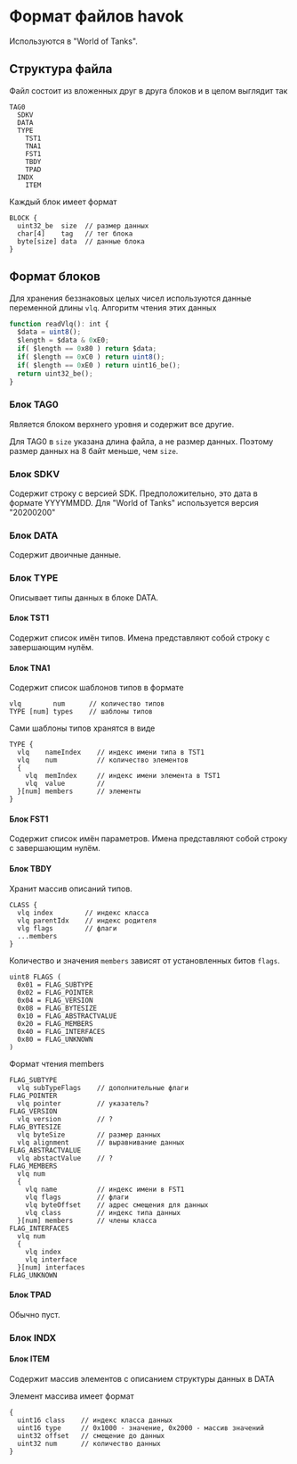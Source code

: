 # Формат файлов havok

Используются в "World of Tanks".

## Структура файла

Файл состоит из вложенных друг в друга блоков и в целом выглядит так

```
TAG0 
  SDKV
  DATA
  TYPE 
    TST1
    TNA1
    FST1
    TBDY
    TPAD
  INDX 
    ITEM
```

Каждый блок имеет формат

```
BLOCK {
  uint32_be  size  // размер данных
  char[4]    tag   // тег блока
  byte[size] data  // данные блока
}
```

## Формат блоков

Для хранения беззнаковых целых чисел используются данные переменной длины `vlq`. Алгоритм чтения этих данных

```octave
function readVlq(): int {
  $data = uint8();
  $length = $data & 0xE0;
  if( $length == 0x80 ) return $data;
  if( $length == 0xC0 ) return uint8();
  if( $length == 0xE0 ) return uint16_be();
  return uint32_be();
}
```

### Блок TAG0

Является блоком верхнего уровня и содержит все другие.

Для TAG0 в `size` указана длина файла, а не размер данных. Поэтому размер данных на 8 байт меньше, чем `size`.

### Блок SDKV

Содержит строку с версией SDK. Предположительно, это дата в формате YYYYMMDD. Для "World of Tanks" используется версия "20200200"

### Блок DATA

Содержит двоичные данные.

### Блок TYPE

Описывает типы данных в блоке DATA.

#### Блок TST1

Содержит список имён типов. Имена представляют собой строку с завершающим нулём.

#### Блок TNA1

Содержит список шаблонов типов в формате

```
vlq        num      // количество типов
TYPE [num] types    // шаблоны типов
```

Сами шаблоны типов хранятся в виде

```
TYPE {
  vlq    nameIndex    // индекс имени типа в TST1
  vlq    num          // количество элементов
  {
    vlq  memIndex     // индекс имени элемента в TST1
    vlq  value        // 
  }[num] members      // элементы 
}
```

#### Блок FST1

Содержит список имён параметров. Имена представляют собой строку с завершающим нулём.

#### Блок TBDY  


Хранит массив описаний типов.

```
CLASS {
  vlq index        // индекс класса
  vlq parentIdx    // индекс родителя
  vlg flags        // флаги
  ...members
}
```

Количество и значения `members` зависят от установленных битов `flags`.

```
uint8 FLAGS (
  0x01 = FLAG_SUBTYPE
  0x02 = FLAG_POINTER
  0x04 = FLAG_VERSION
  0x08 = FLAG_BYTESIZE
  0x10 = FLAG_ABSTRACTVALUE
  0x20 = FLAG_MEMBERS
  0x40 = FLAG_INTERFACES
  0x80 = FLAG_UNKNOWN
)
```

Формат чтения members

```
FLAG_SUBTYPE
  vlq subTypeFlags    // дополнительные флаги
FLAG_POINTER
  vlq pointer         // указатель?
FLAG_VERSION
  vlq version         // ?
FLAG_BYTESIZE
  vlq byteSize        // размер данных
  vlq alignment       // выравнивание данных
FLAG_ABSTRACTVALUE
  vlq abstactValue    // ?
FLAG_MEMBERS
  vlq num
  {
    vlq name          // индекс имени в FST1
    vlq flags         // флаги
    vlq byteOffset    // адрес смещения для данных
    vlq class         // индекс типа данных
  }[num] members      // члены класса
FLAG_INTERFACES
  vlq num
  {
    vlq index
    vlq interface
  }[num] interfaces
FLAG_UNKNOWN
```

#### Блок TPAD

Обычно пуст.

### Блок INDX  


#### Блок ITEM

Содержит массив элементов с описанием структуры данных в DATA

Элемент массива имеет формат

```
{
  uint16 class    // индекс класса данных
  uint16 type     // 0x1000 - значение, 0x2000 - массив значений
  uint32 offset   // смещение до данных
  uint32 num      // количество данных
}
```